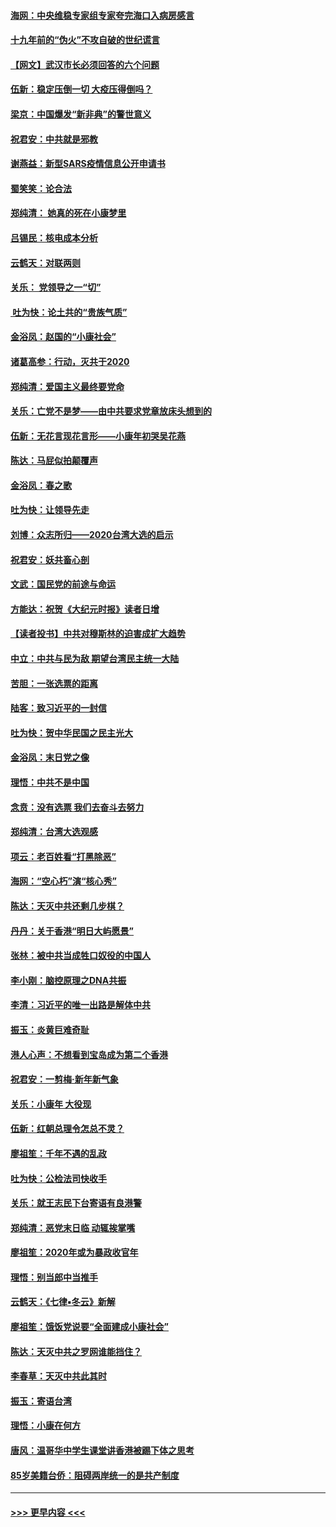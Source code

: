 #### [海网：中央维稳专家组专家夸完海口入病房感言](../pages/nsc993/n11815138.md?t=01231801) 
#### [十九年前的“伪火”不攻自破的世纪谎言](../pages/nsc993/n11813238.md?t=01231801) 
#### [【网文】武汉市长必须回答的六个问题](../pages/nsc993/n11813848.md?t=01231801) 
#### [伍新：稳定压倒一切 大疫压得倒吗？](../pages/nsc993/n11812634.md?t=01231801) 
#### [梁京：中国爆发“新非典”的警世意义](../pages/nsc993/n11812554.md?t=01231801) 
#### [祝君安：中共就是邪教](../pages/nsc993/n11812431.md?t=01231801) 
#### [谢燕益：新型SARS疫情信息公开申请书](../pages/nsc993/n11808840.md?t=01231801) 
#### [蜀笑笑：论合法](../pages/nsc993/n11808064.md?t=01231801) 
#### [郑纯清： 她真的死在小康梦里](../pages/nsc993/n11806623.md?t=01231801) 
#### [吕锡民：核电成本分析](../pages/nsc993/n11806284.md?t=01231801) 
#### [云鹤天：对联两则](../pages/nsc993/n11805957.md?t=01231801) 
#### [关乐： 党领导之一“切”](../pages/nsc993/n11804505.md?t=01231801) 
#### [ 吐为快：论土共的“贵族气质”](../pages/nsc993/n11804490.md?t=01231801) 
#### [金浴凤：赵国的“小康社会”](../pages/nsc993/n11804452.md?t=01231801) 
#### [诸葛高参：行动，灭共于2020](../pages/nsc993/n11804120.md?t=01231801) 
#### [郑纯清：爱国主义最终要党命](../pages/nsc993/n11802197.md?t=01231801) 
#### [关乐：亡党不是梦——由中共要求党章放床头想到的](../pages/nsc993/n11802156.md?t=01231801) 
#### [伍新：无花言现花言形——小康年初哭吴花燕](../pages/nsc993/n11800044.md?t=01231801) 
#### [陈达：马屁似拍颠覆声](../pages/nsc993/n11800010.md?t=01231801) 
#### [金浴凤：春之歌](../pages/nsc993/n11797687.md?t=01231801) 
#### [吐为快：让领导先走](../pages/nsc993/n11797512.md?t=01231801) 
#### [刘博：众志所归——2020台湾大选的启示](../pages/nsc993/n11796878.md?t=01231801) 
#### [祝君安：妖共畜心剖](../pages/nsc993/n11794273.md?t=01231801) 
#### [文武：国民党的前途与命运](../pages/nsc993/n11794198.md?t=01231801) 
#### [方能达：祝贺《大纪元时报》读者日增](../pages/nsc993/n11793807.md?t=01231801) 
#### [【读者投书】中共对穆斯林的迫害成扩大趋势](../pages/nsc993/n11791371.md?t=01231801) 
#### [中立：中共与民为敌 期望台湾民主统一大陆](../pages/nsc993/n11790392.md?t=01231801) 
#### [苦胆：一张选票的距离](../pages/nsc993/n11788914.md?t=01231801) 
#### [陆客：致习近平的一封信](../pages/nsc993/n11788867.md?t=01231801) 
#### [吐为快：贺中华民国之民主光大](../pages/nsc993/n11788618.md?t=01231801) 
#### [金浴凤：末日党之像](../pages/nsc993/n11787475.md?t=01231801) 
#### [理悟：中共不是中国](../pages/nsc993/n11787463.md?t=01231801) 
#### [念贲：没有选票  我们去奋斗去努力](../pages/nsc993/n11787398.md?t=01231801) 
#### [郑纯清：台湾大选观感](../pages/nsc993/n11786210.md?t=01231801) 
#### [项云：老百姓看“打黑除恶”](../pages/nsc993/n11785398.md?t=01231801) 
#### [海网：“空心朽”演“核心秀”](../pages/nsc993/n11783874.md?t=01231801) 
#### [陈达：天灭中共还剩几步棋？](../pages/nsc993/n11783719.md?t=01231801) 
#### [丹丹：关于香港“明日大屿愿景”](../pages/nsc993/n11783273.md?t=01231801) 
#### [张林：被中共当成牲口奴役的中国人](../pages/nsc993/n11782397.md?t=01231801) 
#### [李小刚：脑控原理之DNA共振](../pages/nsc993/n11780962.md?t=01231801) 
#### [李清：习近平的唯一出路是解体中共](../pages/nsc993/n11780866.md?t=01231801) 
#### [振玉：炎黄巨难奇耻](../pages/nsc993/n11779632.md?t=01231801) 
#### [港人心声：不想看到宝岛成为第二个香港](../pages/nsc993/n11778817.md?t=01231801) 
#### [祝君安：一剪梅‧新年新气象](../pages/nsc993/n11776340.md?t=01231801) 
#### [关乐：小康年 大役现](../pages/nsc993/n11774213.md?t=01231801) 
#### [伍新：红朝总理令怎总不灵？](../pages/nsc993/n11770813.md?t=01231801) 
#### [廖祖笙：千年不遇的乱政](../pages/nsc993/n11770373.md?t=01231801) 
#### [吐为快：公检法司快收手](../pages/nsc993/n11770359.md?t=01231801) 
#### [关乐：就王志民下台寄语有良港警](../pages/nsc993/n11769903.md?t=01231801) 
#### [郑纯清：恶党末日临 动辄挨掌嘴](../pages/nsc993/n11769356.md?t=01231801) 
#### [廖祖笙：2020年或为暴政收官年](../pages/nsc993/n11768216.md?t=01231801) 
#### [理悟：别当郎中当推手](../pages/nsc993/n11768243.md?t=01231801) 
#### [云鹤天：《七律▪冬云》新解](../pages/nsc993/n11768204.md?t=01231801) 
#### [廖祖笙：饿饭党说要“全面建成小康社会”](../pages/nsc993/n11767482.md?t=01231801) 
#### [陈达：天灭中共之罗网谁能挡住？](../pages/nsc993/n11767465.md?t=01231801) 
#### [李春草：天灭中共此其时](../pages/nsc993/n11767452.md?t=01231801) 
#### [振玉：寄语台湾](../pages/nsc993/n11767432.md?t=01231801) 
#### [理悟：小康在何方](../pages/nsc993/n11767394.md?t=01231801) 
#### [唐风：温哥华中学生课堂讲香港被踢下体之思考](../pages/nsc993/n11766848.md?t=01231801) 
#### [85岁美籍台侨：阻碍两岸统一的是共产制度](../pages/nsc993/n11765043.md?t=01231801) 

----
#### [ >>> 更早内容 <<< ](../indexes/nsc993-earlier.md)
